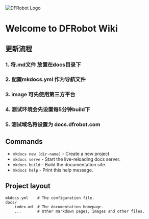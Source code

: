 ![DFRobot Logo](https://image.dfrobot.com/image/catalog/logo.png "我们的logo")
# Welcome to DFRobot Wiki

## 更新流程
### 1. 将.md文件 放置在docs目录下
### 2. 配置mkdocs.yml 作为导航文件
### 3. image 可先使用第三方平台
### 4. 测试环境会先设置每5分钟build下
### 5. 测试域名将设置为 docs.dfrobot.com



## Commands

* `mkdocs new [dir-name]` - Create a new project.
* `mkdocs serve` - Start the live-reloading docs server.
* `mkdocs build` - Build the documentation site.
* `mkdocs help` - Print this help message.

## Project layout

    mkdocs.yml    # The configuration file.
    docs/
        index.md  # The documentation homepage.
        ...       # Other markdown pages, images and other files.

